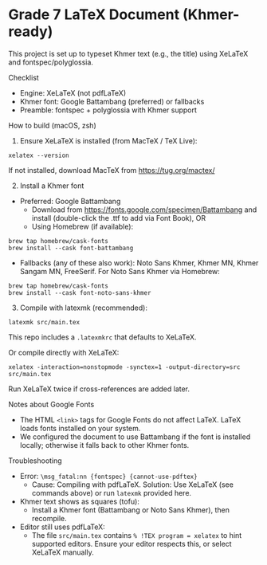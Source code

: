 # Grade 7 LaTeX Document (Khmer-ready)

This project is set up to typeset Khmer text (e.g., the title) using XeLaTeX and fontspec/polyglossia.

Checklist
- Engine: XeLaTeX (not pdfLaTeX)
- Khmer font: Google Battambang (preferred) or fallbacks
- Preamble: fontspec + polyglossia with Khmer support

How to build (macOS, zsh)
1) Ensure XeLaTeX is installed (from MacTeX / TeX Live):
```
xelatex --version
```
If not installed, download MacTeX from https://tug.org/mactex/

2) Install a Khmer font
- Preferred: Google Battambang
  - Download from https://fonts.google.com/specimen/Battambang and install (double-click the .ttf to add via Font Book), OR
  - Using Homebrew (if available):
```
brew tap homebrew/cask-fonts
brew install --cask font-battambang
```
- Fallbacks (any of these also work): Noto Sans Khmer, Khmer MN, Khmer Sangam MN, FreeSerif.
For Noto Sans Khmer via Homebrew:
```
brew tap homebrew/cask-fonts
brew install --cask font-noto-sans-khmer
```

3) Compile with latexmk (recommended):
```
latexmk src/main.tex
```
This repo includes a `.latexmkrc` that defaults to XeLaTeX.

Or compile directly with XeLaTeX:
```
xelatex -interaction=nonstopmode -synctex=1 -output-directory=src src/main.tex
```
Run XeLaTeX twice if cross-references are added later.

Notes about Google Fonts
- The HTML `<link>` tags for Google Fonts do not affect LaTeX. LaTeX loads fonts installed on your system.
- We configured the document to use Battambang if the font is installed locally; otherwise it falls back to other Khmer fonts.

Troubleshooting
- Error: `\msg_fatal:nn {fontspec} {cannot-use-pdftex}`
  - Cause: Compiling with pdfLaTeX. Solution: Use XeLaTeX (see commands above) or run `latexmk` provided here.
- Khmer text shows as squares (tofu):
  - Install a Khmer font (Battambang or Noto Sans Khmer), then recompile.
- Editor still uses pdfLaTeX:
  - The file `src/main.tex` contains `% !TEX program = xelatex` to hint supported editors. Ensure your editor respects this, or select XeLaTeX manually.

